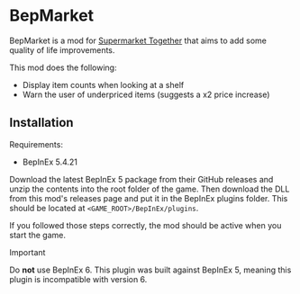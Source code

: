 # BepMarket

BepMarket is a mod for [Supermarket Together](https://store.steampowered.com/app/2709570/Supermarket_Together/)
that aims to add some quality of life improvements.

This mod does the following:
- Display item counts when looking at a shelf
- Warn the user of underpriced items (suggests a x2 price increase)

## Installation

Requirements:
- BepInEx 5.4.21

Download the latest BepInEx 5 package from their GitHub releases and unzip the
contents into the root folder of the game. Then download the DLL from this
mod's releases page and put it in the BepInEx plugins folder. This should be
located at `<GAME_ROOT>/BepInEx/plugins`.

If you followed those steps correctly, the mod should be active when you start
the game.

> [!IMPORTANT]
> Do **not** use BepInEx 6. This plugin was built against BepInEx 5, meaning
> this plugin is incompatible with version 6.